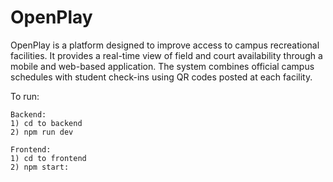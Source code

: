 # OpenPlay
OpenPlay is a platform designed to improve access to campus recreational facilities. It provides a real-time view of field and court availability through a mobile and web-based application. The system combines official campus schedules with student check-ins using QR codes posted at each facility.

To run: 

    Backend: 
    1) cd to backend
    2) npm run dev

    Frontend: 
    1) cd to frontend
    2) npm start: